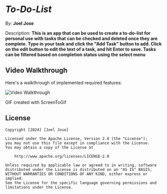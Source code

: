 # *To-Do-List*

By: **Joel Jose**

Description: **This is an app that can be used to create a to-do-list for personal use with tasks that can be checked and deleted once they are complete. Type in your task and click the "Add Task" button to add. Click on the edit button to edit the text of a task, and hit Enter to save. Tasks can be filtered based on completion status using the select menu**

## Video Walkthrough

Here's a walkthrough of implemented required features:

<img src='./ToDoList2Gif.gif' title='Video Walkthrough' width='' alt='Video Walkthrough' />

GIF created with ScreenToGif


## License

    Copyright [2024] [Joel Jose]

    Licensed under the Apache License, Version 2.0 (the "License");
    you may not use this file except in compliance with the License.
    You may obtain a copy of the License at

        http://www.apache.org/licenses/LICENSE-2.0

    Unless required by applicable law or agreed to in writing, software
    distributed under the License is distributed on an "AS IS" BASIS,
    WITHOUT WARRANTIES OR CONDITIONS OF ANY KIND, either express or implied.
    See the License for the specific language governing permissions and
    limitations under the License.
